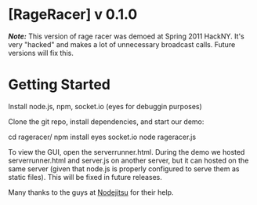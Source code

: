 
[RageRacer]
v 0.1.0
===
***Note:***
This version of rage racer was demoed at Spring 2011 HackNY. It's very "hacked" and makes a lot of unnecessary broadcast calls. Future versions will fix this.

Getting Started
===
Install node.js, npm, socket.io (eyes for debuggin purposes)

Clone the git repo, install dependencies, and start our demo:
  
  cd rageracer/
  npm install eyes socket.io
  node rageracer.js

To view the GUI, open the serverrunner.html. During the demo we hosted serverrunner.html 
and server.js on another server, but it can hosted on the same server (given that node.js is properly configured to serve them as static files).
This will be fixed in future releases.

Many thanks to the guys at [Nodejitsu](http://www.nodejitsu.com) for their help.




